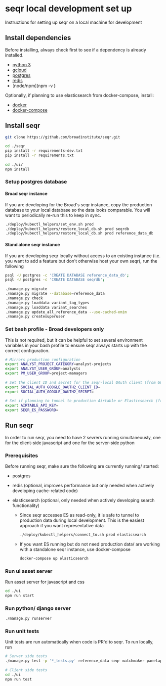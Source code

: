 # seqr local development set up

Instructions for setting up seqr on a local machine for development

## Install dependencies

Before installing, always check first to see if a dependency is already installed.

- [python 3](https://www.python.org/downloads/)
- [gcloud](https://cloud.google.com/sdk/install)
- [postgres](https://www.postgresql.org/download/)
- [redis](https://redis.io/topics/quickstart)
- [node/npm](npm -v
)

Optionally, if planning to use elasticsearch from docker-compose, install:
- [docker](https://docs.docker.com/install/)
- [docker-compose](https://docs.docker.com/compose/install/)   

## Install seqr

```bash
git clone https://github.com/broadinstitute/seqr.git
    
cd ./seqr
pip install -r requirements-dev.txt
pip install -r requirements.txt
    
cd ./ui/
npm install
```

### Setup postgres database

#### Broad seqr instance

If you are developing for the Broad's seqr instance, copy the production database to your local 
database so the data looks comparable. You will want to periodically re-run this to keep in sync.

```bash
./deploy/kubectl_helpers/set_env.sh prod 
./deploy/kubectl_helpers/restore_local_db.sh prod seqrdb
./deploy/kubectl_helpers/restore_local_db.sh prod reference_data_db
```

#### Stand alone seqr instance

If you are developing seqr locally without access to an existing instance 
(i.e. you want to add a feature but don't otherwise host your own seqr), run the following

```bash
psql -U postgres -c 'CREATE DATABASE reference_data_db';
psql -U postgres -c 'CREATE DATABASE seqrdb';    
    
./manage.py migrate
./manage.py migrate --database=reference_data
./manage.py check
./manage.py loaddata variant_tag_types
./manage.py loaddata variant_searches
./manage.py update_all_reference_data --use-cached-omim
./manage.py createsuperuser
```

### Set bash profile - Broad developers only

This is not required, but it can be helpful to set several environment variables in your bash profile to ensure seqr
always starts up with the correct configuration.  

```bash
# Mirrors production configuration
export ANALYST_PROJECT_CATEGORY=analyst-projects
export ANALYST_USER_GROUP=analysts
export PM_USER_GROUP=project-managers
    
# Set the client ID and secret for the seqr-local OAuth client (from GCP)
export SOCIAL_AUTH_GOOGLE_OAUTH2_CLIENT_ID=
export SOCIAL_AUTH_GOOGLE_OAUTH2_SECRET=   
    
# Set if planning to tunnel to production Airtable or Elasticsearch (from secrets backup)
export AIRTABLE_API_KEY=
export SEQR_ES_PASSWORD=
```

## Run seqr

In order to run seqr, you need to have 2 sevrers running simultaneously, one for the client-side javascript and one
for the server-side python
 
### Prerequisites
Before running seqr, make sure the following are currently running/ started:

- postgres

- redis (optional, improves performance but only needed  when actively developing cache-related code)

- elasticsearch (optional, only needed when actively developing search functionality) 
  - Since seqr accesses ES as read-only, it is safe to tunnel to production data during local development. 
  This is the easiest approach if you want representative data
    ```bash
    ./deploy/kubectl_helpers/connect_to.sh prod elasticsearch
    ```
    
  - If you want ES running but do not need production data/ are working with a standalone seqr instance, 
  use docker-compose
    ```bash
    docker-compose up elasticsearch
    ```
    
### Run ui asset server

Run asset server for javascript and css
```bash
cd ./ui
npm run start
```
 
### Run python/ django server
```bash
./manage.py runserver
```

### Run unit tests

Unit tests are run automatically when code is PR'd to seqr. To run locally, run
```bash
# Server side tests
./manage.py test -p '*_tests.py' reference_data seqr matchmaker panelapp
  
# Client side tests
cd ./ui
npm run test
```
